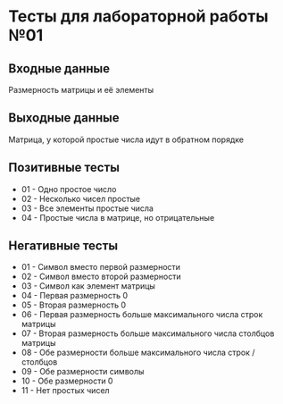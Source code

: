 # Тесты для лабораторной работы №01

## Входные данные 
Размерность матрицы и её элементы

## Выходные данные
Матрица, у которой простые числа идут в обратном порядке

## Позитивные тесты 
- 01 - Одно простое число
- 02 - Несколько чисел простые 
- 03 - Все элементы простые числа
- 04 - Простые числа в матрице, но отрицательные

## Негативные тесты 
- 01 - Символ вместо первой размерности
- 02 - Символ вместо второй размерности
- 03 - Символ как элемент матрицы
- 04 - Первая размерность 0
- 05 - Вторая размерность 0
- 06 - Первая размерность больше максимального числа строк матрицы
- 07 - Вторая размерность больше максимального числа столбцов матрицы
- 08 - Обе размерности больше максимального числа строк / столбцов
- 09 - Обе размерности символы
- 10 - Обе размерности 0
- 11 - Нет простых чисел
